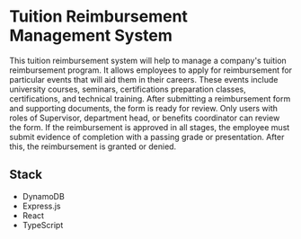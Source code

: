 # Tuition Reimbursement Management System
This tuition reimbursement system will help to manage a company's tuition 
reimbursement program. It allows employees to apply for reimbursement for 
particular events that will aid them in their careers. These events include 
university courses, seminars, certifications preparation classes, certifications, 
and technical training. After submitting a reimbursement form and supporting 
documents, the form is ready for review.   Only users with roles of Supervisor, 
department head, or benefits coordinator can review the form. If the reimbursement 
is approved in all stages, the employee must submit evidence of completion with a 
passing grade or presentation. After this, the reimbursement is granted or denied.


## Stack
* DynamoDB
* Express.js
* React
* TypeScript

